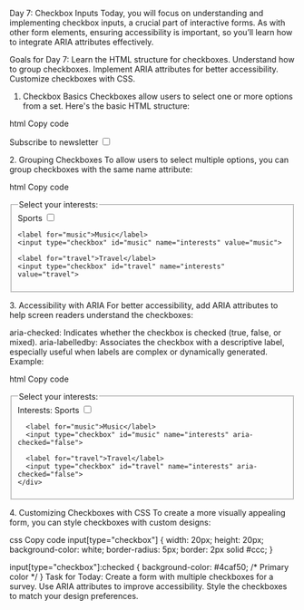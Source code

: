 Day 7: Checkbox Inputs
Today, you will focus on understanding and implementing checkbox inputs, a crucial part of interactive forms. As with other form elements, ensuring accessibility is important, so you’ll learn how to integrate ARIA attributes effectively.

Goals for Day 7:
Learn the HTML structure for checkboxes.
Understand how to group checkboxes.
Implement ARIA attributes for better accessibility.
Customize checkboxes with CSS.
1. Checkbox Basics
Checkboxes allow users to select one or more options from a set. Here's the basic HTML structure:

html
Copy code
<form>
  <label for="subscribe">Subscribe to newsletter</label>
  <input type="checkbox" id="subscribe" name="newsletter">
</form>
2. Grouping Checkboxes
To allow users to select multiple options, you can group checkboxes with the same name attribute:

html
Copy code
<form>
  <fieldset>
    <legend>Select your interests:</legend>
    <label for="sports">Sports</label>
    <input type="checkbox" id="sports" name="interests" value="sports">
    
    <label for="music">Music</label>
    <input type="checkbox" id="music" name="interests" value="music">
    
    <label for="travel">Travel</label>
    <input type="checkbox" id="travel" name="interests" value="travel">
  </fieldset>
</form>
3. Accessibility with ARIA
For better accessibility, add ARIA attributes to help screen readers understand the checkboxes:

aria-checked: Indicates whether the checkbox is checked (true, false, or mixed).
aria-labelledby: Associates the checkbox with a descriptive label, especially useful when labels are complex or dynamically generated.
Example:

html
Copy code
<form>
  <fieldset>
    <legend>Select your interests:</legend>
    <div role="group" aria-labelledby="interests-label">
      <label id="interests-label">Interests:</label>
      <label for="sports">Sports</label>
      <input type="checkbox" id="sports" name="interests" aria-checked="false">
      
      <label for="music">Music</label>
      <input type="checkbox" id="music" name="interests" aria-checked="false">
      
      <label for="travel">Travel</label>
      <input type="checkbox" id="travel" name="interests" aria-checked="false">
    </div>
  </fieldset>
</form>
4. Customizing Checkboxes with CSS
To create a more visually appealing form, you can style checkboxes with custom designs:

css
Copy code
input[type="checkbox"] {
  width: 20px;
  height: 20px;
  background-color: white;
  border-radius: 5px;
  border: 2px solid #ccc;
}

input[type="checkbox"]:checked {
  background-color: #4caf50; /* Primary color */
}
Task for Today:
Create a form with multiple checkboxes for a survey.
Use ARIA attributes to improve accessibility.
Style the checkboxes to match your design preferences.